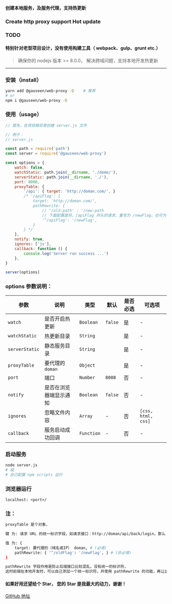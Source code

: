 #### 创建本地服务，及服务代理，支持热更新
### Create http proxy support Hot update

### TODO

#### 特别针对老型项目设计，没有使用构建工具（ webpack、gulp、grunt etc.）

> 确保你的 nodejs 版本 >= 8.0.0，
> 解决跨域问题，支持本地开发热更新

---------------
### 安装（install）

```bash
yarn add @gauseen/web-proxy -D    # 推荐
# or
npm i @gauseen/web-proxy -D
```

### 使用（usage）

```js
// 首先，在项目根目录创建 server.js 文件
```

```js
// 例子：
// server.js

const path = require('path')
const server = require('@gauseen/web-proxy')

const options = {
	watch: false,
	watchStatic: path.join(__dirname, './demo/'),
	serverStatic: path.join(__dirname, './'),
	port: 8008,
	proxyTable: {
		'/api': { target: 'http://doman.com/', }
		/* '/apiFlag': {
			target: 'http://doman.com/',
			pathRewrite: {
				// ^/old-path' : '/new-path
				// 下面配置是将，/apiFlag 开头的请求，重写为 /newFlag，也可为 '' (空)
				'^/apiFlag': '/newFlag',
			}
		} */
	},
	notify: true,
	ignores: ['js'],
	callback: function () {
		console.log('Server run success ...')
	},
}

server(options)
```

### options 参数说明：
| 参数 | 说明 | 类型 | 默认 | 是否必选 | 可选项 |
|------|-------|---------|-------|--------|--------|
| `watch` | 是否开启热更新 | `Boolean` | `false` | 是 | - |
| `watchStatic` | 热更新目录 | `String` | | 是 | - |
| `serverStatic` | 静态服务目录 | `String` | | 是 | - |
| `proxyTable` | 要代理的 `doman` | `Object` | | 是 | - |
| `port` | 端口 | `Number` | `8008` | 否 | - |
| `notify` | 是否在浏览器端显示通知 | `Boolean` | `false` | 否 | - |
| `ignores` | 忽略文件内容 | `Array` | - | 否 | `[css, html, css]` |
| `callback` | 服务启动成功回调 | `Function` | - | 否 | - |

### 启动服务

```bash
node server.js
# 或
# 自己配置 npm scripts 运行
```
### 浏览器运行
`localhost: <port>/`


### 注：
```bash
proxyTable 是个对象，

键 为: 请求 URL 的统一标识字段，如请求接口：http://doman/api/back/login，那么 api 就是它的标识字段

值 为: {
	target: 要代理的（域名或IP） doman, # (必填)
	pathRewrite: { '^/oldFlag': '/newFlag', } # (非必填)
}

pathRewrite 字段作用是防止后端接口比较混乱，没有统一的标识符，
这时前端在本地开发时，可以自己添加一个统一标识符，并使用 pathRewrite 的功能，再让这个字段设置为空字符，这样就可以请求到服务端本来的 URL
```

#### 如果好用还望给个 Star， 您的 Star 是我最大的动力，谢谢！

[GitHub 地址](https://github.com/gauseen/web-proxy)